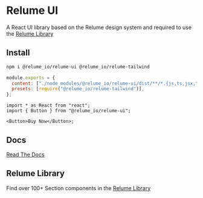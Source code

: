 # Relume UI

A React UI library based on the Relume design system and required to use the [Relume Library](https://www.relume.io/react/components)

## Install

```bash
npm i @relume_io/relume-ui @relume_io/relume-tailwind
```

```js
module.exports = {
  content: ["./node_modules/@relume_io/relume-ui/dist/**/*.{js,ts,jsx,tsx}"],
  presets: [require("@relume_io/relume-tailwind")],
};
```

```tsx
import * as React from "react";
import { Button } from "@relume_io/relume-ui";

<Button>Buy Now</Button>;
```

## Docs

[Read The Docs](https://react-docs.relume.io/)

## Relume Library

Find over 100+ Section components in the [Relume Library](https://www.relume.io/react/components)
